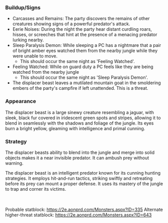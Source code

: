 ### Buildup/Signs
- Carcasses and Remains: The party discovers the remains of other creatures showing signs of a powerful predator's attack.
- Eerie Noises: During the night the party hear distant curdling roars, hisses, or screeches that hint at the presence of a menacing predator lurking nearby.
- Sleep Paralysis Demon: While sleeping a PC has a nightmare that a pair of bright amber eyes watched them from the nearby jungle while they were unable to move. 
	- This should occur the same night as 'Feeling Watched'.
- Feeling Watched: While on guard duty a PC feels like they are being watched from the nearby jungle
	- This should occur the same night as 'Sleep Paralysis Demon'.
- The displacer beast leaves a mutilated mountain goat in the smoldering embers of the party's campfire if left unattended. This is a threat.


### Appearance
The displacer beast is a large sinewy creature resembling a jaguar, with sleek, black fur covered in iridescent green spots and stripes, allowing it to blend in seamlessly with the shadows and foliage of the jungle. Its eyes burn a bright yellow, gleaming with intelligence and primal cunning.

### Strategy
The displacer beasts ability to blend into the jungle and merge into solid objects makes it a near invisible predator. It can ambush prey without warning.

The displacer beast is an intelligent predator known for its cunning hunting strategies. It employs hit-and-run tactics, striking swiftly and retreating before its prey can mount a proper defense. It uses its mastery of the jungle to trap and corner its victims.

<br><br>
Probable statblock: https://2e.aonprd.com/Monsters.aspx?ID=335
Alternate higher-threat statblock: https://2e.aonprd.com/Monsters.aspx?ID=643